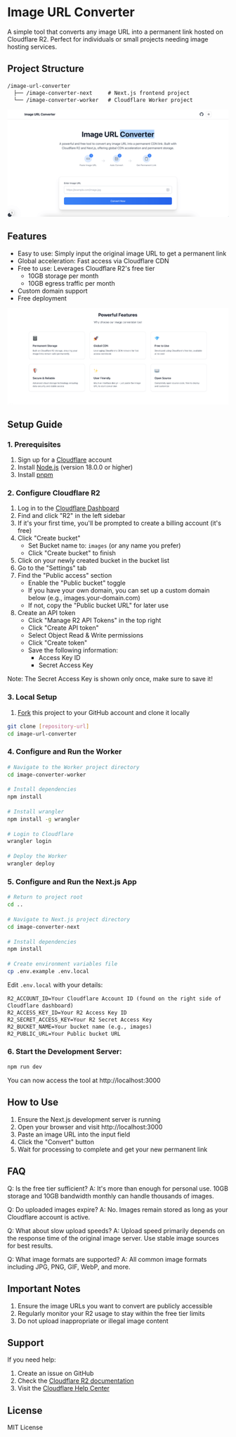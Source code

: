 # Image URL Converter

A simple tool that converts any image URL into a permanent link hosted on Cloudflare R2. Perfect for individuals or small projects needing image hosting services.

## Project Structure

```
/image-url-converter
  ├── /image-converter-next     # Next.js frontend project
  └── /image-converter-worker   # Cloudflare Worker project
```

![screenshot-1](./screenshot-1.png)

## Features

- Easy to use: Simply input the original image URL to get a permanent link
- Global acceleration: Fast access via Cloudflare CDN
- Free to use: Leverages Cloudflare R2's free tier
  - 10GB storage per month
  - 10GB egress traffic per month
- Custom domain support
- Free deployment

![screenshot-2](./screenshot-2.png)

## Setup Guide

### 1. Prerequisites

1. Sign up for a [Cloudflare](https://dash.cloudflare.com/sign-up) account
2. Install [Node.js](https://nodejs.org/) (version 18.0.0 or higher)
3. Install [pnpm](https://pnpm.io/)

### 2. Configure Cloudflare R2

1. Log in to the [Cloudflare Dashboard](https://dash.cloudflare.com)
2. Find and click "R2" in the left sidebar
3. If it's your first time, you'll be prompted to create a billing account (it's free)
4. Click "Create bucket"
   - Set Bucket name to: `images` (or any name you prefer)
   - Click "Create bucket" to finish
5. Click on your newly created bucket in the bucket list
6. Go to the "Settings" tab
7. Find the "Public access" section
   - Enable the "Public bucket" toggle
   - If you have your own domain, you can set up a custom domain below (e.g., images.your-domain.com)
   - If not, copy the "Public bucket URL" for later use
8. Create an API token
   - Click "Manage R2 API Tokens" in the top right
   - Click "Create API token"
   - Select Object Read & Write permissions
   - Click "Create token"
   - Save the following information:
     * Access Key ID
     * Secret Access Key

Note: The Secret Access Key is shown only once, make sure to save it!

### 3. Local Setup

1. [Fork](https://github.com/weijunext/image-url-converter/fork) this project to your GitHub account and clone it locally

```bash
git clone [repository-url]
cd image-url-converter
```

### 4. Configure and Run the Worker

```bash
# Navigate to the Worker project directory
cd image-converter-worker

# Install dependencies
npm install

# Install wrangler
npm install -g wrangler

# Login to Cloudflare
wrangler login

# Deploy the Worker
wrangler deploy
```

### 5. Configure and Run the Next.js App

```bash
# Return to project root
cd ..

# Navigate to Next.js project directory
cd image-converter-next

# Install dependencies
npm install

# Create environment variables file
cp .env.example .env.local
```

Edit `.env.local` with your details:
```
R2_ACCOUNT_ID=Your Cloudflare Account ID (found on the right side of Cloudflare dashboard)
R2_ACCESS_KEY_ID=Your R2 Access Key ID
R2_SECRET_ACCESS_KEY=Your R2 Secret Access Key
R2_BUCKET_NAME=Your bucket name (e.g., images)
R2_PUBLIC_URL=Your Public bucket URL
```

### 6. Start the Development Server:
```bash
npm run dev
```

You can now access the tool at http://localhost:3000

## How to Use

1. Ensure the Next.js development server is running
2. Open your browser and visit http://localhost:3000
3. Paste an image URL into the input field
4. Click the "Convert" button
5. Wait for processing to complete and get your new permanent link

## FAQ

Q: Is the free tier sufficient?
A: It's more than enough for personal use. 10GB storage and 10GB bandwidth monthly can handle thousands of images.

Q: Do uploaded images expire?
A: No. Images remain stored as long as your Cloudflare account is active.

Q: What about slow upload speeds?
A: Upload speed primarily depends on the response time of the original image server. Use stable image sources for best results.

Q: What image formats are supported?
A: All common image formats including JPG, PNG, GIF, WebP, and more.

## Important Notes

1. Ensure the image URLs you want to convert are publicly accessible
2. Regularly monitor your R2 usage to stay within the free tier limits
3. Do not upload inappropriate or illegal image content

## Support

If you need help:
1. Create an issue on GitHub
2. Check the [Cloudflare R2 documentation](https://developers.cloudflare.com/r2/)
3. Visit the [Cloudflare Help Center](https://support.cloudflare.com/)

## License

MIT License
